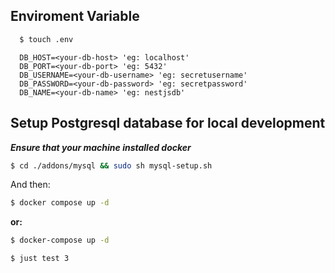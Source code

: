 ## Enviroment Variable

```sh
  $ touch .env

```

```
  DB_HOST=<your-db-host> 'eg: localhost'
  DB_PORT=<your-db-port> 'eg: 5432'
  DB_USERNAME=<your-db-username> 'eg: secretusername'
  DB_PASSWORD=<your-db-password> 'eg: secretpassword'
  DB_NAME=<your-db-name> 'eg: nestjsdb'

```

## Setup Postgresql database for local development

**_Ensure that your machine installed docker_**

```sh
$ cd ./addons/mysql && sudo sh mysql-setup.sh

```

And then:

```sh
$ docker compose up -d

```

**or:**

```sh
$ docker-compose up -d

```

```sh
$ just test 3

```